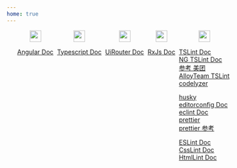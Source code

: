 ```yaml
---
home: true
---
```


<div id="home">
<ul class="summary">
<li class="item">
<img class="item-icon" src="/assets/img/angular.svg">

[Angular Doc](https://angular.cn/)

</li>
<li class="item">
<img class="item-icon" src="/assets/img/typescript.svg">

[Typescript Doc](https://www.tslang.cn/docs/home.html)

</li>
<li class="item">
<img class="item-icon" src="/assets/img/ui-router.svg">

[UiRouter Doc](https://ui-router.github.io/ng2/)

</li>
<li class="item">
<img class="item-icon" src="/assets/img/rxjs.png">

[RxJs Doc](https://cn.rx.js.org/)

</li>
<li class="item">
<img class="item-icon" src="/assets/img/other.svg">

[TSLint Doc](https://palantir.github.io/tslint/)  
[NG TSLint Doc](https://github.com/fulls1z3/angular-tslint-rules)  
[参考 美团](https://tech.meituan.com/2019/01/17/exploring-the-tslint-static-checking-tool-on-the-react-native-project.html)  
[AlloyTeam TSLint](https://github.com/AlloyTeam/tslint-config-alloy/blob/master/index.js)  
[codelyzer](https://www.baidu.com/s?wd=codelyzer&tn=98012088_2_dg&ch=8)  

[husky](https://www.npmjs.com/package/husky)  
[editorconfig Doc](https://editorconfig.org)  
[eclint Doc](https://github.com/jedmao/eclint)  
[prettier](https://prettier.io/)  
[prettier 参考](https://segmentfault.com/a/1190000015315545?utm_source=tag-newest)  

[ESLint Doc](https://ui-router.github.io/ng2/)  
[CssLint Doc](https://ui-router.github.io/ng2/)  
[HtmlLint Doc](https://ui-router.github.io/ng2/)  

</li>
</ul>
</div>

<style>
.summary {
  display: flex;
  justify-content: space-between;
}

.summary .item {
  list-style: none;
  position: relative;
  padding-top: 26px;
}
.summary .item .item-icon {
  height: 26px;
  position: absolute;
  top: 0;
  left: 50%;
  transform: translateX(-50%);
}
</style>

